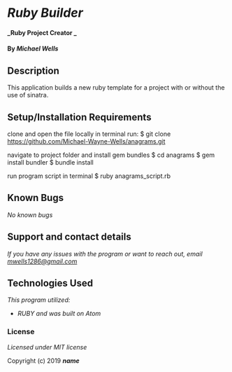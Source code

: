 # _Ruby Builder_

#### _Ruby Project Creator _

#### By _**Michael Wells**_

## Description
This application builds a new ruby template for a project with or without the use of sinatra.

## Setup/Installation Requirements

clone and open the file locally
in terminal run:
$ git clone https://github.com/Michael-Wayne-Wells/anagrams.git

navigate to project folder and install gem bundles
$ cd anagrams $ gem install bundler $ bundle install

run program script in terminal
$ ruby anagrams_script.rb

## Known Bugs

_No known bugs_

## Support and contact details

_If you have any issues with the program or want to reach out, email [mwells1286@gmail.com](href="mailto:mwells1286@gmail.com")_

## Technologies Used

_This program utilized:_
* _RUBY_
_and was built on Atom_

### License

*Licensed under MIT license*

Copyright (c) 2019 **_name_**
